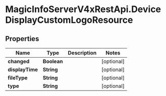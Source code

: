 # MagicInfoServerV4xRestApi.DeviceDisplayCustomLogoResource

## Properties
Name | Type | Description | Notes
------------ | ------------- | ------------- | -------------
**changed** | **Boolean** |  | [optional] 
**displayTime** | **String** |  | [optional] 
**fileType** | **String** |  | [optional] 
**type** | **String** |  | [optional] 


